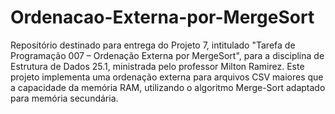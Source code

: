 # Ordenacao-Externa-por-MergeSort
Repositório destinado para entrega do Projeto 7, intitulado "Tarefa de Programação 007 – Ordenação Externa por MergeSort", para a disciplina de Estrutura de Dados 25.1, ministrada pelo professor Milton Ramirez. Este projeto implementa uma ordenação externa para arquivos CSV maiores que a capacidade da memória RAM, utilizando o algoritmo Merge-Sort adaptado para memória secundária.
